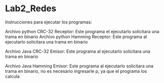 # Lab2_Redes

Instrucciones para ejecutar los programas:

Archivo python CRC-32 Receptor: Este programa el ejecutarlo solicitara una trama en binario
Archivo python Hamming Receptor: Este programa al ejecutarlo solicitara una trama en binario

Archivo Java CRC-32 Emisor: Este programa al ejecutarlo solicitara una trama en binario

Archivo Java Hamming Emisor: Este programa al ejecutarlo solicitara una trama en binario, no es necesario ingresarle p, ya que el programa los calcula
